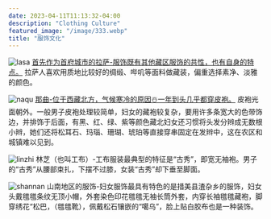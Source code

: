 ```yaml
---
date: 2023-04-11T11:13:32-04:00
description: "Clothing Culture"
featured_image: "/image/333.webp"
title: "服饰文化"
---
```

![lasa](https://img.mp.itc.cn/upload/20170325/f92613d99bc049e09b65f393d3610fdd_th.jpg)
[首先作为首府城市的拉萨-服饰既有其他藏区服饰的共性，也有自身的特点。](https:bing.com)
拉萨人喜欢用质地比较好的绸缎、哔叽等面料做藏装，偏重选择素净、淡雅的颜色。

![naqu](https://photo.tuchong.com/2740883/f/39507029.jpg)
[那曲-位于西藏北方，气候寒冷的原因☃️一年到头几乎都穿皮袍。](https:bing.com)
皮袍光面朝外。一般男子皮袍处理较简单，妇女的藏袍较复杂，要用许多条宽大的色带饰边，并排饰于后面，有黑、红、绿、紫等颜色藏北妇女还习惯将头发分辫成无数根小辫，她们还将松耳石、玛瑙、珊瑚、琥珀等直接穿串固定在发辫中，这在农区和城镇难以见到。

![linzhi](https://dimg02.c-ctrip.com/images/100h0j000000aefbjAC15_R_1024_10000_Q90.jpg)
林芝（也叫工布）-工布服装最典型的特征是“古秀”，即宽无袖袍。男子的“古秀”从腰部束扎，下摆不过膝，女装“古秀”却下垂至脚面。

![shannan](https://img0.baidu.com/it/u=1445270178,2430927513&fm=253&fmt=auto&app=138&f=JPEG?w=750&h=500)
山南地区的服饰-妇女服饰最具有特色的是措美县渣杂乡的服饰，妇女头戴氆氆条纹无顶小帽，外套染色印花氆氆无袖长筒外套，内穿长袖氆氆藏袍，脚穿绣花“松巴，（氆氆靴），佩戴松石镶嵌的“噶乌”，脸上贴白胶布也是一种装饰。


